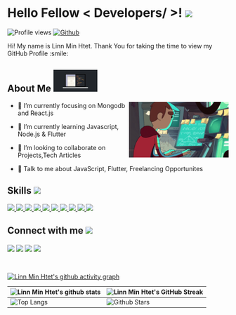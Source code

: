 
<h1> Hello Fellow < Developers/ >! <img src = "https://raw.githubusercontent.com/MartinHeinz/MartinHeinz/master/wave.gif" width = 30px></h1>
<p align='center'>
</p>


![Profile views](https://visitor-badge.glitch.me/badge?page_id=linnminhtet23.linnminhtet23)
[![Github](https://img.shields.io/github/followers/linnminhtet23?label=Follow&style=social)](https://github.com/linnminhtet23)

<div size='20px'> Hi! My name is Linn Min Htet. Thank You for taking the time to view my GitHub Profile :smile: 
</div>

<h2> About Me <img src = "https://github.com/linnminhtet23/linnminhtet23/blob/main/code.gif?raw=true" width = 100px></h2>

<img width="45%" align="right" alt="Github" src="https://github.com/linnminhtet23/linnminhtet23/blob/main/me.gif?raw=true" />


- 🔭 I’m currently focusing on Mongodb and React.js

- 🌱 I’m currently learning Javascript, Node.js & Flutter 

- 👯 I’m looking to collaborate on Projects,Tech Articles 

- 💬 Talk to me about JavaScript, Flutter, Freelancing Opportunites

<h2> Skills <img src = "https://media2.giphy.com/media/QssGEmpkyEOhBCb7e1/giphy.gif?cid=ecf05e47a0n3gi1bfqntqmob8g9aid1oyj2wr3ds3mg700bl&rid=giphy.gif" width = 32px> </h2>
<a href="#"> <img width ='32px' src ='https://raw.githubusercontent.com/rahulbanerjee26/githubAboutMeGenerator/main/icons/flutter.svg'> </a>
<a href="#"> <img width ='32px' src ='https://raw.githubusercontent.com/rahulbanerjee26/githubAboutMeGenerator/main/icons/dart.svg'> </a>
<a href= "#"> <img width ='32px' src ='https://raw.githubusercontent.com/rahulbanerjee26/githubAboutMeGenerator/main/icons/html.svg'> </a>
<a href= "#"> <img width ='32px' src ='https://raw.githubusercontent.com/rahulbanerjee26/githubAboutMeGenerator/main/icons/css.svg'> </a>
<a href= "#"> <img width ='32px' src ='https://raw.githubusercontent.com/rahulbanerjee26/githubAboutMeGenerator/main/icons/javascript.svg'> </a>
<a href="#"> <img width ='32px' src ='https://raw.githubusercontent.com/rahulbanerjee26/githubAboutMeGenerator/main/icons/bootstrap.svg'> </a>
<a href="#"> <img width ='32px' src ='https://raw.githubusercontent.com/rahulbanerjee26/githubAboutMeGenerator/main/icons/heroku.svg'> </a>
<a href="#"> <img width ='32px' src ='https://raw.githubusercontent.com/rahulbanerjee26/githubAboutMeGenerator/main/icons/firebase.svg'> </a>
<a href="#"> <img width ='32px' src ='https://raw.githubusercontent.com/rahulbanerjee26/githubAboutMeGenerator/main/icons/mongodb.svg'> </a>
<a href= "#"> <img width ='32px' src ='https://raw.githubusercontent.com/rahulbanerjee26/githubAboutMeGenerator/main/icons/nodejs.svg'> </a>

<h2> Connect with me <img src='https://raw.githubusercontent.com/ShahriarShafin/ShahriarShafin/main/Assets/handshake.gif' width="100px"> </h2>
<a href = 'https://www.linkedin.com/in/linn-min-htet-56a297143/' target='_blank'> <img width = '32px' align= 'center' src="https://raw.githubusercontent.com/rahulbanerjee26/githubAboutMeGenerator/main/icons/linked-in-alt.svg"/></a> 
<a href = 'https://twitter.com/LinnMinHtet2'  target='_blank'> <img width = '32px' align= 'center' src="https://raw.githubusercontent.com/rahulbanerjee26/githubAboutMeGenerator/main/icons/twitter.svg"/></a>  
<a href = '#'  target='_blank'> <img width = '32px' align= 'center' src="https://raw.githubusercontent.com/rahulbanerjee26/githubAboutMeGenerator/main/icons/portfolio.png"/></a> 
<a href = 'https://www.github.com/linnminhtet23'  target='_blank'> <img width = '32px' align= 'center' src="https://raw.githubusercontent.com/rahulbanerjee26/githubAboutMeGenerator/main/icons/github.svg"/></a>
  
<br>
<br>
  <br>
  
<!-- [![Aditya's GitHub Activity Graph](https://activity-graph.herokuapp.com/graph?username=linnminhtet23&theme=tokyonight)](https://git.io/praveenscience) -->
  [![Linn Min Htet's github activity graph](https://activity-graph.herokuapp.com/graph?username=linnminhtet23&theme=react-dark)](https://github.com/linnminhtet23/github-readme-activity-graph)


| ![Linn Min Htet's github stats](https://github-readme-stats.vercel.app/api?username=linnminhtet23&show_icons=true&theme=react) | ![Linn Min Htet's GitHub Streak](https://github-readme-streak-stats.herokuapp.com/?user=linnminhtet23&theme=react) |
| --- | --- |
| ![Top Langs](https://github-readme-stats.vercel.app/api/top-langs/?username=linnminhtet23&theme=react) | ![Github Stars](https://github-readme-stats.vercel.app/api?username=linnminhtet23&show_icons=true&locale=en&count_private=true&hide_rank=true&custom_title=My%20GitHub%20Stats&disable_animations=true&theme=react) |



<br>

